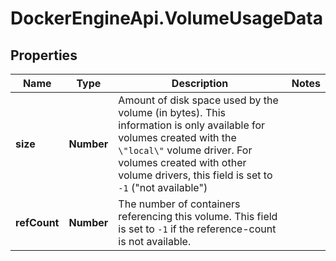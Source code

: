 # DockerEngineApi.VolumeUsageData

## Properties
Name | Type | Description | Notes
------------ | ------------- | ------------- | -------------
**size** | **Number** | Amount of disk space used by the volume (in bytes). This information is only available for volumes created with the `\"local\"` volume driver. For volumes created with other volume drivers, this field is set to `-1` (\"not available\")  | 
**refCount** | **Number** | The number of containers referencing this volume. This field is set to `-1` if the reference-count is not available.  | 


